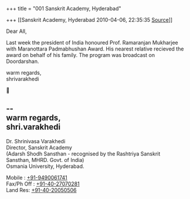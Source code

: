 +++
title = "001 Sanskrit Academy, Hyderabad"

+++
[[Sanskrit Academy, Hyderabad	2010-04-06, 22:35:35 [Source](https://groups.google.com/g/bvparishat/c/FIAsQkt_Vbk)]]



Dear All,

Last week the president of India honoured Prof. Ramaranjan Mukharjee  
with Maranottara Padmabhushan Award. His nearest relative recieved the  
award on behalf of his family. The program was broadcast on  
Doordarshan.

warm regards,  
shrivarakhedi



--  
warm regards,  
shri.varakhedi  
-----------------------------------------  
Dr. Shrinivasa Varakhedi  
Director, Sanskrit Academy  
(Adarsh Shodh Sansthan - recognised by the Rashtriya Sanskrit  
Sansthan, MHRD. Govt. of India)  
Osmania University, Hyderabad.

Mobile : [+91-9490061741](tel:+91%2094900%2061741)  
Fax/Ph Off : [+91-40-27070281](tel:+91%2040%202707%200281)  
Land Res: [+91-40-20050506](tel:+91%2040%202005%200506)  

